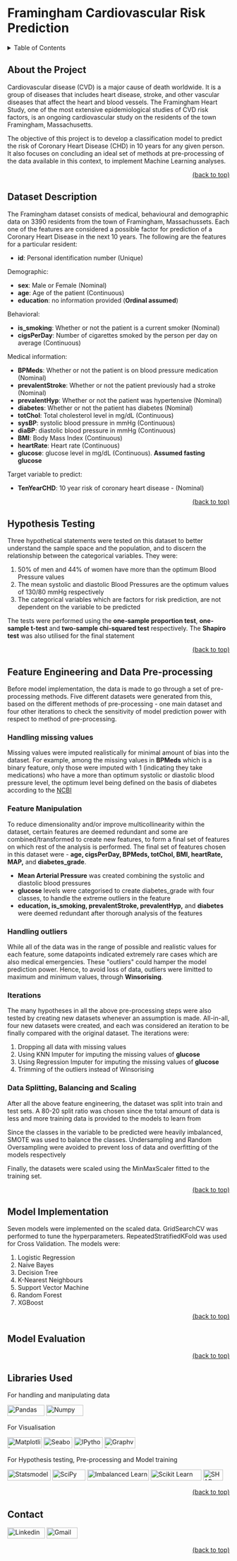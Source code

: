# Framingham Cardiovascular Risk Prediction

<details>
<summary>Table of Contents</summary>

1. [About the Project](#about-the-project)
2. [Dataset Description](#dataset-description)
3. [Hypothesis Testing](#hypothesis-testing)
4. [Feature Engineering and Data Pre-processing](#feature-engineering-and-data-pre-processing)
    + [Handling Missing values](#handling-missing-values)
    + [Feature Manipulation](#feature-manipulation)
    + [Handling outliers](#handling-outliers)
    + [Iterations](#iterations)
    + [Data Splitting, Balancing and Scaling](#data-splitting-balancing-and-scaling)
5. [Model Implementation](#model-implementation)
6. [Model Evaluation](#model-evaluation)
9. [Libraries Used](#libraries-used)
10. [Contact](#contact)
</details>


## About the Project

Cardiovascular disease (CVD) is a major cause of death worldwide. It is a group of diseases that includes heart disease, stroke, and other vascular diseases that affect the heart and blood vessels. The Framingham Heart Study, one of the most extensive epidemiological studies of CVD risk factors, is an ongoing cardiovascular study on the residents of the town Framingham, Massachusetts.

The objective of this project is to develop a classification model to predict the risk of Coronary Heart Disease (CHD) in 10 years for any given person. It also focuses on concluding an ideal set of methods at pre-processing of the data available in this context, to implement Machine Learning analyses.

<div align = "right">    
  <a href="#framingham-cardiovascular-risk-prediction">(back to top)</a>
</div>

## Dataset Description

The Framingham dataset consists of medical, behavioural and demographic data on 3390 residents from the town of Framingham, Massachussets. Each one of the features are considered a possible factor for prediction of a Coronary Heart Disease in the next 10 years. The following are the features for a particular resident:
*   **id**: Personal identification number (Unique)

Demographic:
*   **sex**: Male or Female (Nominal)
*   **age**: Age of the patient (Continuous)
*   **education**: no information provided (**Ordinal assumed**)

Behavioral:
*   **is_smoking**: Whether or not the patient is a current smoker (Nominal)
*   **cigsPerDay**: Number of cigarettes smoked by the person per day on average (Continuous)

Medical information:
*   **BPMeds**: Whether or not the patient is on blood pressure medication (Nominal)
*   **prevalentStroke**: Whether or not the patient previously had a stroke (Nominal)
*   **prevalentHyp**: Whether or not the patient was hypertensive (Nominal)
*   **diabetes**: Whether or not the patient has diabetes (Nominal)
*   **totChol**: Total cholesterol level in mg/dL (Continuous)
*   **sysBP**: systolic blood pressure in mmHg (Continuous)
*   **diaBP**: diastolic blood pressure in mmHg (Continuous)
*   **BMI**: Body Mass Index (Continuous)
*   **heartRate**: Heart rate (Continuous)
*   **glucose**: glucose level in mg/dL (Continuous). **Assumed fasting glucose**

Target variable to predict:
*   **TenYearCHD**: 10 year risk of coronary heart disease - (Nominal)

<div align = "right">    
  <a href="#framingham-cardiovascular-risk-prediction">(back to top)</a>
</div>

## Hypothesis Testing

Three hypothetical statements were tested on this dataset to better understand the sample space and the population, and to discern the relationship between the categorical variables. They were:
1. 50% of men and 44% of women have more than the optimum Blood Pressure values
2. The mean systolic and diastolic Blood Pressures are the optimum values of 130/80 mmHg respectively
3. The categorical variables which are factors for risk prediction, are not dependent on the variable to be predicted

The tests were performed using the **one-sample proportion test**, **one-sample t-test** and **two-sample chi-squared test** respectively. The **Shapiro test** was also utilised for the final statement

<div align = "right">    
  <a href="#framingham-cardiovascular-risk-prediction">(back to top)</a>
</div>

## Feature Engineering and Data Pre-processing

Before model implementation, the data is made to go through a set of pre-processing methods. Five different datasets were generated from this, based on the different methods of pre-processing - one main dataset and four other iterations to check the sensitivity of model prediction power with respect to method of pre-processing.

### Handling missing values

Missing values were imputed realistically for minimal amount of bias into the dataset. For example, among the missing values in **BPMeds** which is a binary feature, only those were imputed with 1 (indicating they take medications) who have a more than optimum systolic or diastolic blood pressure level, the optimum level being defined on the basis of diabetes according to the [NCBI](https://www.ncbi.nlm.nih.gov/pmc/articles/PMC2560868/#:~:text=For%20most%20people%2C%20blood%20pressure%20readings%20should%20be,80%20mmHg%20when%20measured%20in%20the%20doctor%E2%80%99s%20office.)

### Feature Manipulation

To reduce dimensionality and/or improve multicollinearity within the dataset, certain features are deemed redundant and some are combined/transformed to create new features, to form a final set of features on which rest of the analysis is performed. The final set of features chosen in this dataset were - **age, cigsPerDay, BPMeds, totChol, BMI, heartRate, MAP,** and **diabetes_grade**.

*   **Mean Arterial Pressure** was created combining the systolic and diastolic blood pressures
*   **glucose** levels were categorised to create diabetes_grade with four classes, to handle the extreme outliers in the feature
*   **education, is_smoking, prevalentStroke, prevalentHyp,** and **diabetes** were deemed redundant after thorough analysis of the features

### Handling outliers

While all of the data was in the range of possible and realistic values for each feature, some datapoints indicated extremely rare cases which are also medical emergencies. These "outliers" could hamper the model prediction power. Hence, to avoid loss of data, outliers were limitted to maximum and minimum values, through **Winsorising**.

### Iterations

The many hypotheses in all the above pre-processing steps were also tested by creating new datasets whenever an assumption is made. All-in-all, four new datasets were created, and each was considered an iteration to be finally compared with the original dataset. The iterations were:
1. Dropping all data with missing values
2. Using KNN Imputer for imputing the missing values of **glucose**
3. Using Regression Imputer for imputing the missing values of **glucose**
4. Trimming of the outliers instead of Winsorising

### Data Splitting, Balancing and Scaling

After all the above feature engineering, the dataset was split into train and test sets. A 80-20 split ratio was chosen since the total amount of data is less and more training data is provided to the models to learn from

Since the classes in the variable to be predicted were heavily imbalanced, SMOTE was used to balance the classes. Undersampling and Random Oversampling were avoided to prevent loss of data and overfitting of the models respectively

Finally, the datasets were scaled using the MinMaxScaler fitted to the training set.

<div align = "right">    
  <a href="#framingham-cardiovascular-risk-prediction">(back to top)</a>
</div>

## Model Implementation

Seven models were implemented on the scaled data. GridSearchCV was performed to tune the hyperparameters. RepeatedStratifiedKFold was used for Cross Validation. The models were:
1. Logistic Regression
2. Naive Bayes
3. Decision Tree
4. K-Nearest Neighbours
5. Support Vector Machine
6. Random Forest
7. XGBoost

<div align = "right">    
  <a href="#framingham-cardiovascular-risk-prediction">(back to top)</a>
</div>

## Model Evaluation

<div align = "right">    
  <a href="#framingham-cardiovascular-risk-prediction">(back to top)</a>
</div>

## Libraries Used
For handling and manipulating data

<a href="https://pandas.pydata.org/" target="_blank"><img src="https://img.shields.io/badge/Pandas-black?style=flat-square&logo=Pandas&logoColor=white&link=https://pandas.pydata.org" alt="Pandas" width="84" height="25"></a>
<a href="https://numpy.org/" target="_blank"><img src="https://img.shields.io/badge/NumPy-4d77cf?style=flat-square&logo=Numpy&logoColor=white&link=https://numpy.org/" alt="Numpy" width="84" height="25"></a>

For Visualisation

<a href="https://matplotlib.org/" target="_blank"><img src="https://img.shields.io/badge/Matplotlib-afc6d3?style=flat-square&logo=matplotlib&logoColor=white&link=https://matplotlib.org/" alt="Matplotlib" width="78" height="25"></a>
<a href="https://seaborn.pydata.org/" target="_blank"><img src="https://img.shields.io/badge/Seaborn-7db0bc?style=flat-square&logo=seaborn&logoColor=white&link=https://seaborn.pydata.org/" alt="Seaborn" width="65" height="25"></a>
<a href="https://ipython.org/" target="_blank"><img src="https://img.shields.io/badge/IPython-5781b3?style=flat-square&logo=ipython&logoColor=white&link=https://ipython.org/" alt="IPython" width="65" height="25"></a>
<a href="https://graphviz.org/" target="_blank"><img src="https://img.shields.io/badge/Graphviz-9be1f5?style=flat-square&logo=graphviz&logoColor=white&link=https://graphviz.org/" alt="Graphviz" width="70" height="25"></a>

For Hypothesis testing, Pre-processing and Model training

<a href="https://www.statsmodels.org/stable/index.html" target="_blank"><img src="https://img.shields.io/badge/Statsmodels-3f51b5?style=flat-square&logo=statsmodels&logoColor=white&link=https://www.statsmodels.org/stable/index.html" alt="Statsmodels" width="98" height="25"></a>
<a href="https://scipy.org/" target="_blank"><img src="https://img.shields.io/badge/SciPy-0053a1?style=flat-square&logo=scipy&logoColor=white&link=https://scipy.org/" alt="SciPy" width="75" height="25"></a>
<a href="https://imbalanced-learn.org/stable/#" target="_blank"><img src="https://img.shields.io/badge/Imbalanced Learn-c48c4c?style=flat-square&logo=imblearn&logoColor=white&link=https://imbalanced-learn.org/stable/#" alt="Imbalanced Learn" width="140" height="25"></a>
<a href="https://scikit-learn.org/stable/" target="_blank"><img src="https://img.shields.io/badge/Scikit%20Learn-f79939?style=flat-square&logo=scikit-learn&logoColor=white&link=https://scikit-learn.org/stable/" alt="Scikit Learn" width="115" height="25"></a>
<a href="https://shap.readthedocs.io/en/latest/index.html" target="_blank"><img src="https://img.shields.io/badge/SHAP-a84989?style=flat-square&logo=shap&logoColor=white&link=https://shap.readthedocs.io/en/latest/index.html" alt="SHAP" width="45" height="25"></a>

<div align = "right">    
  <a href="#framingham-cardiovascular-risk-prediction">(back to top)</a>
</div>

## Contact

<a href="https://www.linkedin.com/in/aditya-a-p-507b1b239/" target="_blank"><img src="https://img.shields.io/badge/Linkedin-0078b7?style=flat-square&logo=linkedin&logoColor=white&link=https://www.linkedin.com/" alt="Linkedin" width="85" height="25"></a>
<a href="mailto:apaditya96@gmail.com" target="_blank"><img src="https://img.shields.io/badge/Gmail-red?style=flat-square&logo=Gmail&logoColor=white" alt="Gmail" width="70" height="25"></a>

<div align = "right">    
  <a href="#framingham-cardiovascular-risk-prediction">(back to top)</a>
</div>
